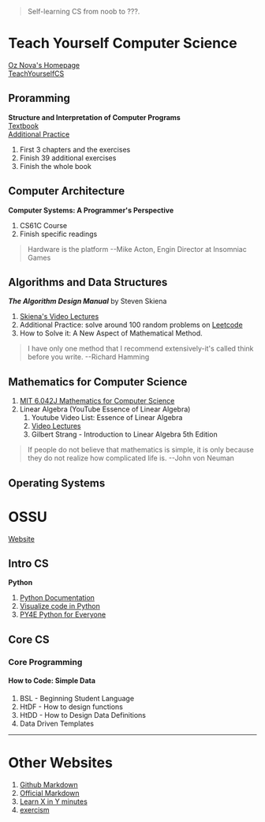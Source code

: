 > Self-learning CS from noob to ???.  
# Teach Yourself Computer Science
[Oz Nova's Homepage](https://ozwrites.com/)  
[TeachYourselfCS](https://teachyourselfcs.com/)
## Proramming
**Structure and Interpretation of Computer Programs**  
[Textbook](https://sarabander.github.io/sicp/html/index.xhtml)  
[Additional Practice](exercism.io)  
1. First 3 chapters and the exercises  
2. Finish 39 additional exercises
3. Finish the whole book  
## Computer Architecture
**Computer Systems: A Programmer's Perspective**  
1. CS61C Course  
2. Finish specific readings
> Hardware is the platform --Mike Acton, Engin Director at Insomniac Games
## Algorithms and Data Structures
***The Algorithm Design Manual*** by Steven Skiena  
1. [Skiena's Video Lectures](https://www3.cs.stonybrook.edu/~skiena/373/videos/)  
2. Additional Practice: solve around 100 random problems on [Leetcode](https://leetcode.com/)  
3. How to Solve it: A New Aspect of Mathematical Method.
> I have only one method that I recommend extensively-it's called think before you write. --Richard Hamming
## Mathematics for Computer Science
1. [MIT 6.042J Mathematics for Computer Science](https://ocw.mit.edu/courses/6-042j-mathematics-for-computer-science-spring-2015/)
2. Linear Algebra (YouTube Essence of Linear Algebra)
	1. Youtube Video List: Essence of Linear Algebra
	2. [Video Lectures](https://ocw.mit.edu/courses/18-06sc-linear-algebra-fall-2011/)
    3. Gilbert Strang - Introduction to Linear Algebra 5th Edition
> If people do not believe that mathematics is simple, it is only because they do not realize how complicated life is. --John von Neuman
## Operating Systems
# OSSU
[Website](https://github.com/ossu/computer-science)
## Intro CS
**Python** 
1. [Python Documentation](https://docs.python.org/3/)  
2. [Visualize code in Python](https://pythontutor.com/visualize.html)
3. [PY4E Python for Everyone](https://www.py4e.com/)
## Core CS
### Core Programming
#### How to Code: Simple Data
1. BSL - Beginning Student Language
2. HtDF - How to design functions
3. HtDD - How to Design Data Definitions
4. Data Driven Templates
---
# Other Websites
1. [Github Markdown](https://docs.github.com/en/get-started/writing-on-github)
2. [Official Markdown](https://www.markdownguide.org/)
3. [Learn X in Y minutes](https://learnxinyminutes.com/)
4. [exercism](exercism.io)